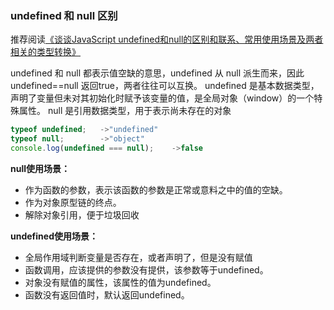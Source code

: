 ### undefined 和 null 区别

推荐阅读[《谈谈JavaScript undefined和null的区别和联系、常用使用场景及两者相关的类型转换》](https://blog.csdn.net/chuangxin/article/details/84929548)

undefined 和 null 都表示值空缺的意思，undefined 从 null 派生而来，因此 undefined==null 返回true，两者往往可以互换。
undefined 是基本数据类型，声明了变量但未对其初始化时赋予该变量的值，是全局对象（window）的一个特殊属性。
null 是引用数据类型，用于表示尚未存在的对象

```js
typeof undefined;	->"undefined"
typeof null;		->"object"
console.log(undefined === null); 	->false
```
**null使用场景：**

- 作为函数的参数，表示该函数的参数是正常或意料之中的值的空缺。
- 作为对象原型链的终点。
- 解除对象引用，便于垃圾回收

**undefined使用场景：**

- 全局作用域判断变量是否存在，或者声明了，但是没有赋值
- 函数调用，应该提供的参数没有提供，该参数等于undefined。
- 对象没有赋值的属性，该属性的值为undefined。
- 函数没有返回值时，默认返回undefined。
